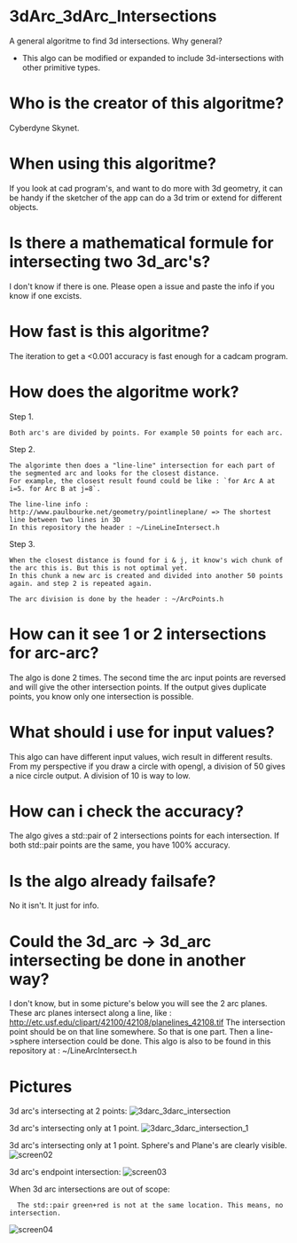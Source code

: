 # 3dArc_3dArc_Intersections
A general algoritme to find 3d intersections.
Why general?
 
 - This algo can be modified or expanded to include 3d-intersections with other primitive types.
 
# Who is the creator of this algoritme?
Cyberdyne Skynet.

# When using this algoritme?
If you look at cad program's, and want to do more with 3d geometry, it can be handy if the sketcher
of the app can do a 3d trim or extend for different objects.

# Is there a mathematical formule for intersecting two 3d_arc's?
I don't know if there is one. Please open a issue and paste the info if you know if one excists.

# How fast is this algoritme?
The iteration to get a <0.001 accuracy is fast enough for a cadcam program.

# How does the algoritme work?
Step 1.

    Both arc's are divided by points. For example 50 points for each arc. 
Step 2.
    
    The algorimte then does a "line-line" intersection for each part of the segmented arc and looks for the closest distance.
    For example, the closest result found could be like : `for Arc A at i=5. for Arc B at j=8`. 
    
    The line-line info : http://www.paulbourke.net/geometry/pointlineplane/ => The shortest line between two lines in 3D
    In this repository the header : ~/LineLineIntersect.h

Step 3.

    When the closest distance is found for i & j, it know's wich chunk of the arc this is. But this is not optimal yet.
    In this chunk a new arc is created and divided into another 50 points again. and step 2 is repeated again.
    
    The arc division is done by the header : ~/ArcPoints.h 

# How can it see 1 or 2 intersections for arc-arc?
The algo is done 2 times. The second time the arc input points are reversed and will give the other intersection points.
If the output gives duplicate points, you know only one intersection is possible.

# What should i use for input values?
This algo can have different input values, wich result in different results.
From my perspective if you draw a circle with opengl, a division of 50 gives a nice circle output. A division of 10 is way to low.

# How can i check the accuracy?
The algo gives a std::pair of 2 intersections points for each intersection. 
If both std::pair points are the same, you have 100% accuracy.

# Is the algo already failsafe?
No it isn't. It just for info.

# Could the 3d_arc -> 3d_arc intersecting be done in another way?
I don't know, but in some picture's below you will see the 2 arc planes. 
These arc planes intersect along a line, like : http://etc.usf.edu/clipart/42100/42108/planelines_42108.tif
The intersection point should be on that line somewhere. So that is one part. 
Then a line->sphere intersection could be done. This algo is also to be found in this repository at : ~/LineArcIntersect.h

# Pictures
3d arc's intersecting at 2 points:
![3darc_3darc_intersection](https://user-images.githubusercontent.com/44880102/163068922-fc20fa84-8651-41c1-b919-2a21f9a91e09.jpg)

3d arc's intersecting only at 1 point. 
![3darc_3darc_intersection_1](https://user-images.githubusercontent.com/44880102/163068929-1c3f261b-4bde-4553-9129-c50c02f96427.jpg)

3d arc's intersecting only at 1 point. Sphere's and Plane's are clearly visible.
![screen02](https://user-images.githubusercontent.com/44880102/163072009-25321f5e-78bd-4066-8f9c-caeb48a0f2ea.jpg)

3d arc's endpoint intersection:
![screen03](https://user-images.githubusercontent.com/44880102/163073467-b68c9e99-20cd-4567-b81a-a8f70d3ea371.jpg)

When 3d arc intersections are out of scope:

      The std::pair green+red is not at the same location. This means, no intersection.
![screen04](https://user-images.githubusercontent.com/44880102/163073598-db8c6a70-c398-4cbd-b30b-eb81e3c7c12a.jpg)



